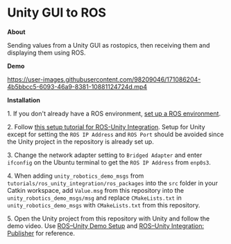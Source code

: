 # Unity GUI to ROS

**About**

Sending values from a Unity GUI as rostopics, then receiving them and displaying them using ROS.

**Demo**

https://user-images.githubusercontent.com/98209046/171086204-4b5bbcc5-6093-46a9-8381-10881124724d.mp4

**Installation**

1\. If you don't already have a ROS environment, [set up a ROS environment](http://wiki.ros.org/ROS/Tutorials/InstallingandConfiguringROSEnvironment).

2\. Follow [this setup tutorial for ROS-Unity Integration](https://github.com/Unity-Technologies/Unity-Robotics-Hub/blob/main/tutorials/ros_unity_integration/setup.md). Setup for Unity except for setting the `ROS IP Address` and `ROS Port` should be avoided since the Unity project in the repository is already set up.

3\. Change the network adapter setting to `Bridged Adapter` and enter `ifconfig` on the Ubuntu terminal to get the `ROS IP Address` from `enp0s3`.

4\. When adding `unity_robotics_demo_msgs` from `tutorials/ros_unity_integration/ros_packages` into the `src` folder in your Catkin workspace, add `Value.msg` from this repository into the `unity_robotics_demo_msgs/msg` and replace `CMakeLists.txt` in `unity_robotics_demo_msgs` with `CMakeLists.txt` from this repository.

5\. Open the Unity project from this repository with Unity and follow the demo video. Use [ROS–Unity Demo Setup](https://github.com/Unity-Technologies/Unity-Robotics-Hub/blob/main/tutorials/ros_unity_integration/setup.md) and [ROS–Unity Integration: Publisher](https://github.com/Unity-Technologies/Unity-Robotics-Hub/blob/main/tutorials/ros_unity_integration/publisher.md) for reference.
